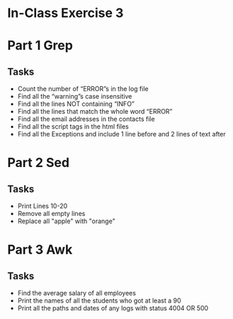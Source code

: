 # In-Class Exercise 3

# Part 1 Grep

## Tasks

+ Count the number of “ERROR”s in the log file
+ Find all the “warning”s case insensitive
+ Find all the lines NOT containing “INFO”
+ Find all the lines that match the whole word “ERROR”
+ Find all the email addresses in the contacts file
+ Find all the script tags in the html files
+ Find all the Exceptions and include 1 line before and 2 lines of text after

# Part 2 Sed
## Tasks
+ Print Lines 10-20
+ Remove all empty lines
+ Replace all "apple" with "orange"

# Part 3 Awk
## Tasks

+ Find the average salary of all employees
+ Print the names of all the students who got at least a 90
+ Print all the paths and dates of any logs with status 4004 OR 500